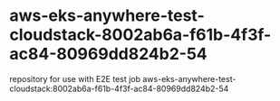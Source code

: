 # aws-eks-anywhere-test-cloudstack-8002ab6a-f61b-4f3f-ac84-80969dd824b2-54
repository for use with E2E test job aws-eks-anywhere-test-cloudstack:8002ab6a-f61b-4f3f-ac84-80969dd824b2-54
